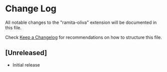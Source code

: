 # Change Log

All notable changes to the "ramita-oliva" extension will be documented in this file.

Check [Keep a Changelog](http://keepachangelog.com/) for recommendations on how to structure this file.

## [Unreleased]

- Initial release
